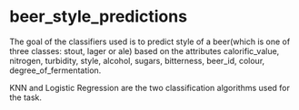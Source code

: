 # beer_style_predictions

The goal of the classifiers used is to predict style of a beer(which is one of three classes: stout, lager or ale) based on the attributes calorific_value, nitrogen, turbidity, style, alcohol, sugars, bitterness, beer_id, colour, degree_of_fermentation.

KNN and Logistic Regression are the two classification algorithms used for the task.
